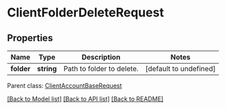 
# ClientFolderDeleteRequest

## Properties
Name | Type | Description | Notes
------------ | ------------- | ------------- | -------------
**folder** | **string** | Path to folder to delete.              | [default to undefined]

 Parent class: [ClientAccountBaseRequest](ClientAccountBaseRequest.md)

[[Back to Model list]](README.md#documentation-for-models) [[Back to API list]](README.md#documentation-for-api-endpoints) [[Back to README]](README.md)
